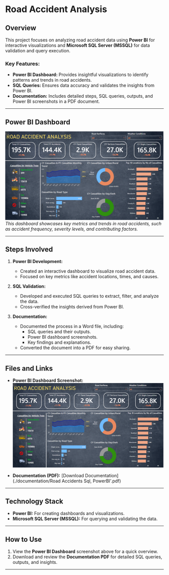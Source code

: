 # Road Accident Analysis

## Overview
This project focuses on analyzing road accident data using **Power BI** for interactive visualizations and **Microsoft SQL Server (MSSQL)** for data validation and query execution. 

### Key Features:
- **Power BI Dashboard:** Provides insightful visualizations to identify patterns and trends in road accidents.
- **SQL Queries:** Ensures data accuracy and validates the insights from Power BI.
- **Documentation:** Includes detailed steps, SQL queries, outputs, and Power BI screenshots in a PDF document.

---

## Power BI Dashboard
![Power BI Dashboard Screenshot](powerbi_dashboard.png)  
*This dashboard showcases key metrics and trends in road accidents, such as accident frequency, severity levels, and contributing factors.*

---

## Steps Involved
1. **Power BI Development:**
   - Created an interactive dashboard to visualize road accident data.
   - Focused on key metrics like accident locations, times, and causes.

2. **SQL Validation:**
   - Developed and executed SQL queries to extract, filter, and analyze the data.
   - Cross-verified the insights derived from Power BI.

3. **Documentation:**
   - Documented the process in a Word file, including:
     - SQL queries and their outputs.
     - Power BI dashboard screenshots.
     - Key findings and explanations.
   - Converted the document into a PDF for easy sharing.

---

## Files and Links
- **Power BI Dashboard Screenshot:**
  ![Power BI Dashboard Screenshot](powerbi_dashboard.png)

- **Documentation (PDF):**
  [Download Documentation](./documentation/Road Accidents Sql, PowerBI'.pdf)

---

## Technology Stack
- **Power BI:** For creating dashboards and visualizations.
- **Microsoft SQL Server (MSSQL):** For querying and validating the data.

---

## How to Use
1. View the **Power BI Dashboard** screenshot above for a quick overview.
2. Download and review the **Documentation PDF** for detailed SQL queries, outputs, and insights.

---

